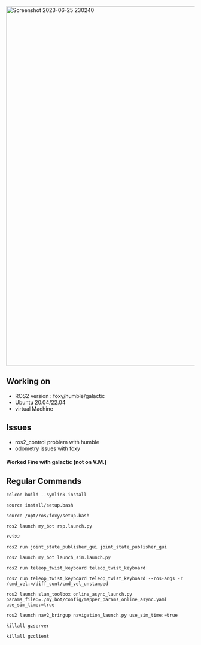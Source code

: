 <img width="960" alt="Screenshot 2023-06-25 230240" src="https://github.com/adijams01/my_bot/assets/92617405/8a4ac906-209a-4cf9-9070-852704c5f9a6">

## Working on 
* ROS2 version : foxy/humble/galactic
* Ubuntu 20.04/22.04
* virtual Machine

## Issues
* ros2_control problem with humble
* odometry issues with foxy
#### Worked Fine with galactic (not on V.M.)

## Regular Commands
```
colcon build --symlink-install
```
```
source install/setup.bash
```
```
source /opt/ros/foxy/setup.bash
```
```
ros2 launch my_bot rsp.launch.py
```
```
rviz2
```
```
ros2 run joint_state_publisher_gui joint_state_publisher_gui
```
```
ros2 launch my_bot launch_sim.launch.py
```
```
ros2 run teleop_twist_keyboard teleop_twist_keyboard
```
```
ros2 run teleop_twist_keyboard teleop_twist_keyboard --ros-args -r /cmd_vel:=/diff_cont/cmd_vel_unstamped
```
```
ros2 launch slam_toolbox online_async_launch.py params_file:=./my_bot/config/mapper_params_online_async.yaml use_sim_time:=true
```
```
ros2 launch nav2_bringup navigation_launch.py use_sim_time:=true
```
```
killall gzserver
```
```
killall gzclient
```
